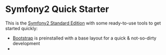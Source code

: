 Symfony2 Quick Starter
========================

This is the [Symfony2 Standard Edition](https://github.com/symfony/symfony-standard) with some ready-to-use tools to get started quickly:

- [Bootstrap](http://bootstrap.braincrafted.com/) is preinstalled with a base layout for a quick & not-so-dirty development
-

